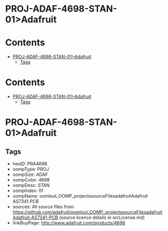 
PROJ-ADAF-4698-STAN-01>Adafruit
===============================

Contents
========

* [PROJ-ADAF-4698-STAN-01>Adafruit](#proj-adaf-4698-stan-01adafruit)
	* [Tags](#tags)

Contents
========

* [PROJ-ADAF-4698-STAN-01>Adafruit](#proj-adaf-4698-stan-01adafruit)
	* [Tags](#tags)

# PROJ-ADAF-4698-STAN-01>Adafruit

## Tags

- hexID: PRA4698
- oompType: PROJ
- oompSize: ADAF
- oompColor: 4698
- oompDesc: STAN
- oompIndex: 01
- oompName: oomlout_OOMP_projectssourceFilesadafruitAdafruit AS7341 PCB
- sources: All source files from https://github.com/adafruit/oomlout_OOMP_projectssourceFilesadafruitAdafruit-AS7341-PCB (source licence details in srcLicense.md)
- linkBuyPage: http://www.adafruit.com/products/4698
